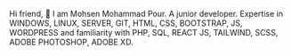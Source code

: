 Hi friend, 👋
I am Mohsen Mohammad Pour. A junior developer.
Expertise in WINDOWS, LINUX, SERVER, GIT, HTML, CSS, BOOTSTRAP, JS, WORDPRESS and familiarity with PHP, SQL, REACT JS, TAILWIND, SCSS, ADOBE PHOTOSHOP, ADOBE XD.
